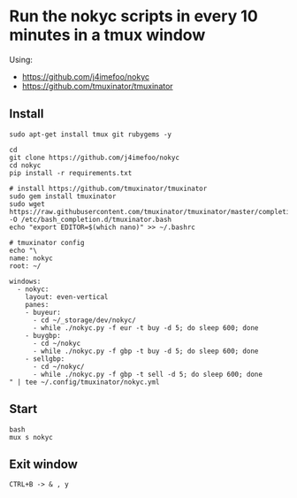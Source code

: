 # Run the nokyc scripts in every 10 minutes in a tmux window

Using:
* https://github.com/j4imefoo/nokyc
* https://github.com/tmuxinator/tmuxinator


## Install
```
sudo apt-get install tmux git rubygems -y

cd
git clone https://github.com/j4imefoo/nokyc
cd nokyc
pip install -r requirements.txt

# install https://github.com/tmuxinator/tmuxinator
sudo gem install tmuxinator
sudo wget https://raw.githubusercontent.com/tmuxinator/tmuxinator/master/completion/tmuxinator.bash -O /etc/bash_completion.d/tmuxinator.bash
echo "export EDITOR=$(which nano)" >> ~/.bashrc

# tmuxinator config
echo "\
name: nokyc
root: ~/

windows:
  - nokyc:
    layout: even-vertical
    panes:
    - buyeur:
      - cd ~/_storage/dev/nokyc/
      - while ./nokyc.py -f eur -t buy -d 5; do sleep 600; done
    - buygbp:
      - cd ~/nokyc
      - while ./nokyc.py -f gbp -t buy -d 5; do sleep 600; done
    - sellgbp:
      - cd ~/nokyc/
      - while ./nokyc.py -f gbp -t sell -d 5; do sleep 600; done
" | tee ~/.config/tmuxinator/nokyc.yml
```

## Start
```
bash
mux s nokyc
```
## Exit window
```
CTRL+B -> & , y
```